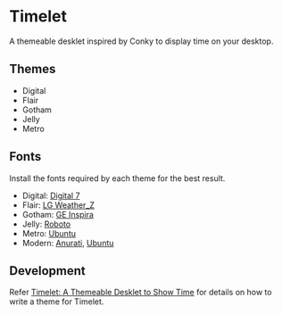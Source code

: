# Timelet

A themeable desklet inspired by Conky to display time on your desktop.

## Themes

- Digital
- Flair
- Gotham
- Jelly
- Metro

## Fonts

Install the fonts required by each theme for the best result.

- Digital: [Digital 7](https://www.dafont.com/digital-7.font)
- Flair: [LG Weather_Z](https://eng.m.fontke.com/font/110473288)
- Gotham: [GE Inspira](https://fontsgeek.com/fonts/GE-Inspira-Regular)
- Jelly: [Roboto](https://fonts.google.com/specimen/Roboto)
- Metro: [Ubuntu](https://fonts.google.com/specimen/Ubuntu)
- Modern: [Anurati](https://font.download/font/anurati), [Ubuntu](https://fonts.google.com/specimen/Ubuntu)

## Development

Refer [Timelet: A Themeable Desklet to Show Time](https://www.linuxedo.com/2022/11/timelet-themeable-desklet-to-show-time.html) for details on how to write a theme for Timelet.
